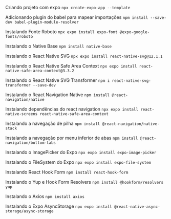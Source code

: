 Criando projeto com expo
`npx create-expo-app --template`

Adicionando plugin do babel para mapear importações
`npm install --save-dev babel-plugin-module-resolver`

Instalando Fonte Roboto
`npx expo install expo-font @expo-google-fonts/roboto`

Instalando o Native Base
`npm install native-base`

Instalando o React Native SVG
`npx expo install react-native-svg@12.1.1`

Instalando o React Native Safe Area Context
`npx expo install react-native-safe-area-context@3.3.2`

Instalando o React Native SVG Transformer
`npm i react-native-svg-transformer --save-dev`

Instalando o React Navigation Native
`npm install @react-navigation/native`

Instalando dependências do react navigation
`npx expo install react-native-screens react-native-safe-area-context`

Instalando a navegação de pilha
`npm install @react-navigation/native-stack`

Instalando a navegação por menu inferior de abas
`npm install @react-navigation/bottom-tabs`

Instalando o ImagePicker do Expo
`npx expo install expo-image-picker`

Instalando o FileSystem do Expo
`npx expo install expo-file-system`

Instalando React Hook Form
`npm install react-hook-form`

Instalando o Yup e Hook Form Resolvers
`npm install @hookform/resolvers yup`

Instalando o Axios
`npm install axios`

Instalando o Expo AsyncStorage
`npx expo install @react-native-async-storage/async-storage`